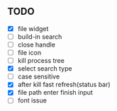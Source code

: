 ## TODO

- [x] file widget
- [ ] build-in search
- [ ] close handle
- [ ] file icon
- [ ] kill process tree
- [x] select search type
- [ ] case sensitive
- [x] after kill fast refresh(status bar)
- [x] file path enter finish input
- [ ] font issue
